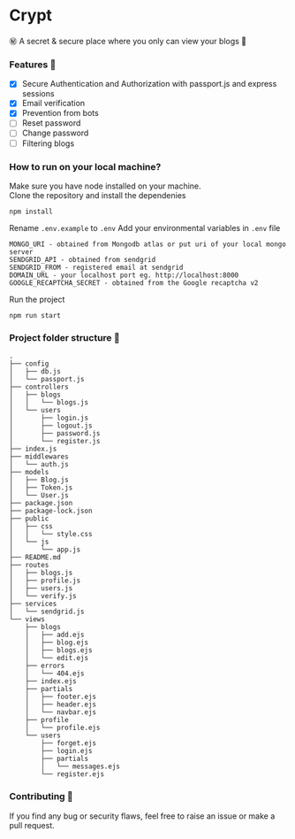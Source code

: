# Crypt

㊙ A secret & secure place where you only can view your blogs 📝

### Features 🍰
- [X] Secure Authentication and Authorization with passport.js and express sessions
- [X] Email verification
- [X] Prevention from bots
- [ ] Reset password
- [ ] Change password
- [ ] Filtering blogs

### How to run on your local machine?

Make sure you have node installed on your machine.  
Clone the repository and install the dependenies

```
npm install
```

Rename `.env.example` to `.env`
Add your environmental variables in `.env` file

```
MONGO_URI - obtained from Mongodb atlas or put uri of your local mongo server
SENDGRID_API - obtained from sendgrid
SENDGRID_FROM - registered email at sendgrid
DOMAIN_URL - your localhost port eg. http://localhost:8000
GOOGLE_RECAPTCHA_SECRET - obtained from the Google recaptcha v2
```

Run the project

```
npm run start
```

### Project folder structure 📁

```
.
├── config
│   ├── db.js
│   └── passport.js
├── controllers
│   ├── blogs
│   │   └── blogs.js
│   └── users
│       ├── login.js
│       ├── logout.js
│       ├── password.js
│       └── register.js
├── index.js
├── middlewares
│   └── auth.js
├── models
│   ├── Blog.js
│   ├── Token.js
│   └── User.js
├── package.json
├── package-lock.json
├── public
│   ├── css
│   │   └── style.css
│   └── js
│       └── app.js
├── README.md
├── routes
│   ├── blogs.js
│   ├── profile.js
│   ├── users.js
│   └── verify.js
├── services
│   └── sendgrid.js
└── views
    ├── blogs
    │   ├── add.ejs
    │   ├── blog.ejs
    │   ├── blogs.ejs
    │   └── edit.ejs
    ├── errors
    │   └── 404.ejs
    ├── index.ejs
    ├── partials
    │   ├── footer.ejs
    │   ├── header.ejs
    │   └── navbar.ejs
    ├── profile
    │   └── profile.ejs
    └── users
        ├── forget.ejs
        ├── login.ejs
        ├── partials
        │   └── messages.ejs
        └── register.ejs
```

### Contributing 💜

If you find any bug or security flaws, feel free to raise an issue or make a pull request.
